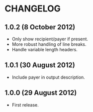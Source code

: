 # CHANGELOG


## 1.0.2 (8 October 2012)

* Only show recipient/payer if present.
* More robust handling of line breaks.
* Handle variable length headers.


## 1.0.1 (30 August 2012)

* Include payer in output description.


## 1.0.0 (29 August 2012)

* First release.
